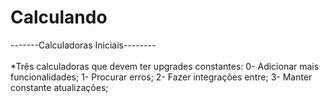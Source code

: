 # Calculando
 -------Calculadoras Iniciais-------- <br></br>
*Três calculadoras que devem ter upgrades constantes:
0- Adicionar mais funcionalidades;
1- Procurar erros;
2- Fazer integrações entre;
3- Manter constante atualizações;
